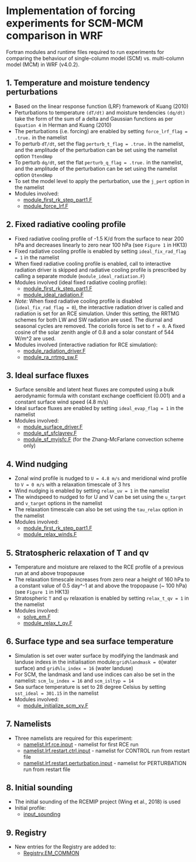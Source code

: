 # Implementation of forcing experiments for SCM-MCM comparison in WRF

Fortran modules and runtime files required to run experiments for comparing the behaviour of single-column model (SCM) vs. multi-column model (MCM) in WRF (v4.0.2).

## 1. Temperature and moisture tendency perturbations
* Based on the linear response function (LRF) framework of Kuang (2010)
* Perturbations to temperature ```(dT/dt)``` and moisture tendencies ```(dq/dt)``` take the form of the sum of a delta and Gaussian functions as per ```Equation 4``` in Herman and Kuang (2010)
* The perturbations (i.e. forcing) are enabled by setting ```force_lrf_flag = .true.``` in the namelist
* To perturb ```dT/dt```, set the flag ```perturb_t_flag = .true.``` in the namelist, and the amplitude of the perturbation can be set using the namelist option ```TtendAmp```
* To perturb ```dq/dt```, set the flat ```perturb_q_flag = .true.``` in the namelist, and the amplitude of the perturbation can be set using the namelist option ```QtendAmp```
* To set the model level to apply the perturbation, use the ```j_pert``` option in the namelist
* Modules involved:
  * [module_first_rk_step_part1.F](https://github.com/yiling-hwong/scm-mcm/blob/main/WRFV3/dyn_em/module_first_rk_step_part1.F)
  * [module_force_lrf.F](https://github.com/yiling-hwong/scm-mcm/blob/main/WRFV3/dyn_em/module_force_lrf.F)

## 2. Fixed radiative cooling profile
* Fixed radiative cooling profile of -1.5 K/d from the surface to near 200 hPa and decreases linearly to zero near 100 hPa (see ```Figure 1``` in HK13)
* Fixed radiative cooling profile is enabled by setting ```ideal_fix_rad_flag = 1``` in the namelist
* When fixed radiative cooling profile is enabled, call to interactive radiation driver is skipped and radiative cooling profile is prescribed by calling a separate module (```module_ideal_radiation.F```)
* Modules involved (ideal fixed radiative cooling profile):
  * [module_first_rk_step_part1.F](https://github.com/climate-enigma/wrf_lrf_scm/blob/V4.0.2/WRFV3/dyn_em/module_first_rk_step_part1.F)
  * [module_ideal_radiation.F](https://github.com/climate-enigma/wrf_lrf_scm/blob/V4.0.2/WRFV3/dyn_em/module_ideal_radiation.F)
* *Note:* When fixed radiative cooling profile is disabled (```ideal_fix_rad_flag = 0```), the interactive radiation driver is called and radiation is set
for an RCE simulation. Under this setting, the RRTMG schemes for both LW and SW radiation are used. The diurnal and seasonal cycles are removed. The coriolis force is set to ```f = 0```.
A fixed cosine of the solar zenith angle of 0.8 and a solar constant of 544 W/m^2 are used. 
* Modules involved (interactive radiation for RCE simulation):
  * [module_radiation_driver.F](https://github.com/climate-enigma/wrf_lrf_scm/blob/V4.0.2/WRFV3/phys/module_radiation_driver.F)
  * [module_ra_rrtmg_sw.F](https://github.com/climate-enigma/wrf_lrf_scm/blob/V4.0.2/WRFV3/phys/module_ra_rrtmg_sw.F)

  
## 3. Ideal surface fluxes  
* Surface sensible and latent heat fluxes are computed using a bulk aerodynamic formula with constant exchange coefficient (0.001) and a constant surface wind speed (4.8 m/s)
* Ideal surface fluxes are enabled by setting ```ideal_evap_flag = 1``` in the namelist
* Modules involved:
  * [module_surface_driver.F](https://github.com/climate-enigma/wrf_lrf_scm/blob/V4.0.2/WRFV3/phys/module_surface_driver.F)
  * [module_sf_sfclayrev.F](https://github.com/climate-enigma/wrf_lrf_scm/blob/V4.0.2/WRFV3/phys/module_sf_sfclayrev.F)
  * [module_sf_myjsfc.F](https://github.com/climate-enigma/wrf_lrf_scm/blob/V4.0.2/WRFV3/phys/module_sf_myjsfc.F) (for the Zhang-McFarlane convection scheme only)
  
## 4. Wind nudging
* Zonal wind profile is nudged to ```U = 4.8 m/s``` and meridional wind profile to ```V = 0 m/s``` with a relaxation timescale of 3 hrs
* Wind nudging is enabled by setting ```relax_uv = 1``` in the namelist
* The windspeed to nudged to for U and V can be set using the ```u_target``` and ```v_target``` options in the namelist
* The relaxation timescale can also be set using the ```tau_relax``` option in the namelist
* Modules involved:
  * [module_first_rk_step_part1.F](https://github.com/climate-enigma/wrf_lrf_scm/blob/V4.0.2/WRFV3/dyn_em/module_first_rk_step_part1.F)
  * [module_relax_winds.F](https://github.com/climate-enigma/wrf_lrf_scm/blob/V4.0.2/WRFV3/dyn_em/module_relax_winds.F)

## 5. Stratospheric relaxation of T and qv
* Temperature and moisture are relaxed to the RCE profile of a previous run at and above tropopause
* The relaxation timescale increases from zero near a height of 160 hPa to a constant value of 0.5 day^-1 at and above the tropopause (~ 100 hPa) (see ```Figure 1``` in HK13)
* Stratospheric ```T``` and ```qv``` relaxation is enabled by setting ```relax_t_qv = 1``` in the namelist
* Modules involved:
  * [solve_em.F](https://github.com/climate-enigma/wrf_lrf_scm/blob/V4.0.2/WRFV3/dyn_em/solve_em.F)
  * [module_relax_t_qv.F](https://github.com/climate-enigma/wrf_lrf_scm/blob/V4.0.2/WRFV3/dyn_em/module_relax_t_qv.F)
  
## 6. Surface type and sea surface temperature
* Simulation is set over water surface by modifying the landmask and landuse indexs in the initialisation module:```grid%landmask = 0```(water surface) and ```grid%lu_index = 16``` (water landuse)
* For SCM, the landmask and land use indices can also be set in the namelist: ```scm_lu_index = 16``` and ```scm_isltyp = 14```
* Sea surface temperature is set to 28 degree Celsius by setting ```sst_ideal = 301.15``` in the namelist
* Modules involved:
  * [module_initialize_scm_xy.F](https://github.com/climate-enigma/wrf_lrf_scm/blob/V4.0.2/WRFV3/dyn_em/module_initialize_scm_xy.F)
 
## 7. Namelists
* Three namelists are required for this experiment:
  * [namelist.lrf.rce.input](https://github.com/climate-enigma/wrf_lrf_scm/blob/V4.0.2/runtime/namelist.lrf.rce.input) - namelist for first RCE run
  * [namelist.lrf.restart.ctrl.input](https://github.com/climate-enigma/wrf_lrf_scm/blob/V4.0.2/runtime/namelist.lrf.restart.ctrl.input) - namelist for CONTROL run from restart file
  * [namelist.lrf.restart.perturbation.input](https://github.com/climate-enigma/wrf_lrf_scm/blob/V4.0.2/runtime/namelist.lrf.restart.perturbation.input) -  namelist for PERTURBATION run from restart file
  
## 8. Initial sounding
* The initial sounding of the RCEMIP project (Wing et al., 2018) is used
* Initial profile:
  * [input_sounding](https://github.com/climate-enigma/wrf_lrf_scm/blob/V4.0.2/runtime/input_sounding)
  
## 9. Registry
* New entries for the Registry are added to:
  * [Registry.EM_COMMON](https://github.com/climate-enigma/wrf_lrf_scm/blob/V4.0.2/WRFV3/Registry/Registry.EM_COMMON)

  
